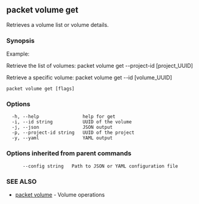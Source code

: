 ## packet volume get

Retrieves a volume list or volume details.

### Synopsis

Example:
	
Retrieve the list of volumes:
packet volume get --project-id [project_UUID]
  
Retrieve a specific volume:
packet volume get --id [volume_UUID]



```
packet volume get [flags]
```

### Options

```
  -h, --help                help for get
  -i, --id string           UUID of the volume
  -j, --json                JSON output
  -p, --project-id string   UUID of the project
  -y, --yaml                YAML output
```

### Options inherited from parent commands

```
      --config string   Path to JSON or YAML configuration file
```

### SEE ALSO

* [packet volume](packet_volume.md)	 - Volume operations

